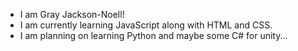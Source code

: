 - I am Gray Jackson-Noell!
- I am currently learning JavaScript along with HTML and CSS.
- I am planning on learning Python and maybe some C# for unity...
